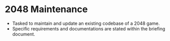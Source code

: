 # 2048 Maintenance
- Tasked to maintain and update an existing codebase of a 2048 game.
- Specific requirements and documentations are stated within the briefing document. 